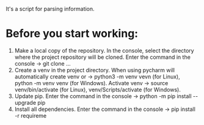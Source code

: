 It's a script for parsing information.

# Before you start working:  

1. Make a local copy of the repository. In the console, select the directory where the project repository will be cloned.
Enter the command in the console -> git clone ...
2. Create a venv in the project directory. When using pycharm will automatically create venv 
or -> python3 -m venv vevn (for Linux), python -m venv venv (for Windows). 
Activate venv -> source venv/bin/activate (for Linux), venv/Scripts/activate (for Windows).
3. Update pip.
Enter the command in the console -> python -m pip install --upgrade pip
4. Install all dependencies.
Enter the command in the console -> pip install -r requireme
